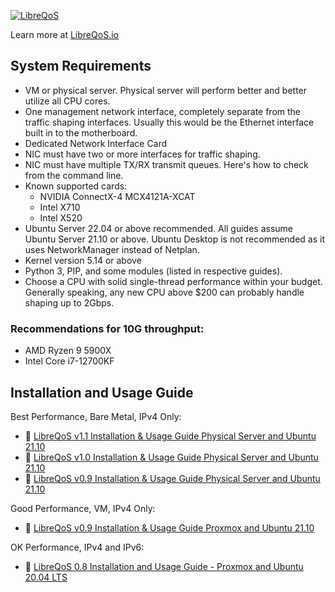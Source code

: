 <a href="https://libreqos.io/"><img alt="LibreQoS" src="https://raw.githubusercontent.com/rchac/LibreQoS/main/docs/banner2022.png"></a>

Learn more at [LibreQoS.io](https://libreqos.io/)

## System Requirements
- VM or physical server. Physical server will perform better and better utilize all CPU cores.
- One management network interface, completely separate from the traffic shaping interfaces. Usually this would be the Ethernet interface built in to the motherboard.
- Dedicated Network Interface Card
- NIC must have two or more interfaces for traffic shaping.
- NIC must have multiple TX/RX transmit queues. Here's how to check from the command line.
- Known supported cards:
    - NVIDIA ConnectX-4 MCX4121A-XCAT
    - Intel X710
    - Intel X520
- Ubuntu Server 22.04 or above recommended. All guides assume Ubuntu Server 21.10 or above. Ubuntu Desktop is not recommended as it uses NetworkManager instead of Netplan.
- Kernel version 5.14 or above
- Python 3, PIP, and some modules (listed in respective guides).
- Choose a CPU with solid single-thread performance within your budget. Generally speaking, any new CPU above $200 can probably handle shaping up to 2Gbps.
### Recommendations for 10G throughput:
- AMD Ryzen 9 5900X
- Intel Core i7-12700KF
## Installation and Usage Guide

Best Performance, Bare Metal, IPv4 Only:
- 📄 [LibreQoS v1.1 Installation & Usage Guide Physical Server and Ubuntu 21.10](https://github.com/rchac/LibreQoS/wiki/LibreQoS-v1.1-Installation-&-Usage-Guide-Physical-Server-and-Ubuntu-21.10)
- 📄 [LibreQoS v1.0 Installation & Usage Guide Physical Server and Ubuntu 21.10](https://github.com/rchac/LibreQoS/wiki/LibreQoS-v1.0-Installation-&-Usage-Guide---Physical-Server-and-Ubuntu-21.10)
- 📄 [LibreQoS v0.9 Installation & Usage Guide Physical Server and Ubuntu 21.10](https://github.com/rchac/LibreQoS/wiki/LibreQoS-v0.9-Installation-&-Usage-Guide----Physical-Server-and-Ubuntu-21.10)

Good Performance, VM,  IPv4 Only:
- 📄 [LibreQoS v0.9 Installation & Usage Guide Proxmox and Ubuntu 21.10](https://github.com/rchac/LibreQoS/wiki/LibreQoS-v0.9-Installation-&-Usage-Guide----Proxmox-and-Ubuntu-21.10)

OK Performance, IPv4 and IPv6:
- 📄 [LibreQoS 0.8 Installation and Usage Guide - Proxmox and Ubuntu 20.04 LTS](https://github.com/rchac/LibreQoS/wiki/LibreQoS-v0.8-Installation-&-Usage-Guide----Proxmox-and-Ubuntu-20.04)
